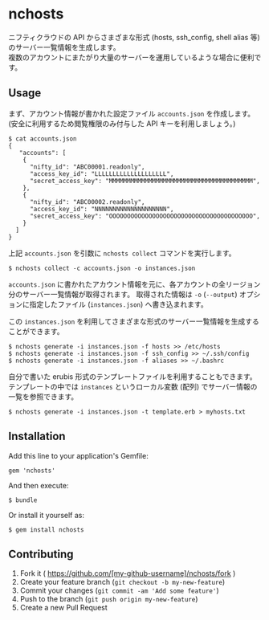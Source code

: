 # nchosts

ニフティクラウドの API からさまざまな形式 (hosts, ssh_config, shell alias 等) のサーバー一覧情報を生成します。  
複数のアカウントにまたがり大量のサーバーを運用しているような場合に便利です。

## Usage

まず、アカウント情報が書かれた設定ファイル `accounts.json` を作成します。
(安全に利用するため閲覧権限のみ付与した API キーを利用しましょう。)

	$ cat accounts.json
	{
	   "accounts": [
	    {
	      "nifty_id": "ABC00001.readonly",
	      "access_key_id": "LLLLLLLLLLLLLLLLLLLL",
	      "secret_access_key": "MMMMMMMMMMMMMMMMMMMMMMMMMMMMMMMMMMMMMMMM",
	    },
	    {
	      "nifty_id": "ABC00002.readonly",
	      "access_key_id": "NNNNNNNNNNNNNNNNNNNN",
	      "secret_access_key": "OOOOOOOOOOOOOOOOOOOOOOOOOOOOOOOOOOOOOOOO",
	    }
	  ]
	}

上記 `accounts.json` を引数に `nchosts collect` コマンドを実行します。

	$ nchosts collect -c accounts.json -o instances.json

`accounts.json` に書かれたアカウント情報を元に、各アカウントの全リージョン分のサーバー一覧情報が取得されます。
取得された情報は `-o` (`--output`) オプションに指定したファイル (`instances.json`) へ書き込まれます。

この `instances.json` を利用してさまざまな形式のサーバー一覧情報を生成することができます。

	$ nchosts generate -i instances.json -f hosts >> /etc/hosts
	$ nchosts generate -i instances.json -f ssh_config >> ~/.ssh/config
	$ nchosts generate -i instances.json -f aliases >> ~/.bashrc

自分で書いた erubis 形式のテンプレートファイルを利用することもできます。
テンプレートの中では `instances` というローカル変数 (配列) でサーバー情報の一覧を参照できます。

	$ nchosts generate -i instances.json -t template.erb > myhosts.txt

## Installation

Add this line to your application's Gemfile:

    gem 'nchosts'

And then execute:

    $ bundle

Or install it yourself as:

    $ gem install nchosts

## Contributing

1. Fork it ( https://github.com/[my-github-username]/nchosts/fork )
2. Create your feature branch (`git checkout -b my-new-feature`)
3. Commit your changes (`git commit -am 'Add some feature'`)
4. Push to the branch (`git push origin my-new-feature`)
5. Create a new Pull Request
